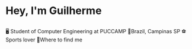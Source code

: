 # Hey, I'm Guilherme
##
🖥️ Student of Computer Engineering at PUCCAMP
📌Brazil, Campinas SP
⚽Sports lover
🔗Where to find me
